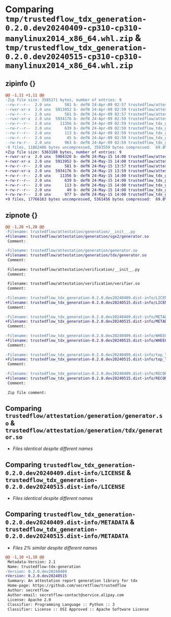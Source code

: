 # Comparing `tmp/trustedflow_tdx_generation-0.2.0.dev20240409-cp310-cp310-manylinux2014_x86_64.whl.zip` & `tmp/trustedflow_tdx_generation-0.2.0.dev20240515-cp310-cp310-manylinux2014_x86_64.whl.zip`

## zipinfo {}

```diff
@@ -1,11 +1,11 @@
-Zip file size: 3585271 bytes, number of entries: 9
--rw-r--r--  2.0 unx      581 b- defN 24-Apr-09 02:57 trustedflow/attestation/generation/__init__.py
--rwxr-xr-x  2.0 unx  5913952 b- defN 24-Apr-09 02:59 trustedflow/attestation/generation/generator.so
--rw-r--r--  2.0 unx      581 b- defN 24-Apr-09 02:57 trustedflow/attestation/verification/__init__.py
--rwxr-xr-x  2.0 unx  5934176 b- defN 24-Apr-09 02:59 trustedflow/attestation/verification/verifier.so
--rw-r--r--  2.0 unx    11356 b- defN 24-Apr-09 02:59 trustedflow_tdx_generation-0.2.0.dev20240409.dist-info/LICENSE
--rw-r--r--  2.0 unx      639 b- defN 24-Apr-09 02:59 trustedflow_tdx_generation-0.2.0.dev20240409.dist-info/METADATA
--rw-r--r--  2.0 unx      113 b- defN 24-Apr-09 02:59 trustedflow_tdx_generation-0.2.0.dev20240409.dist-info/WHEEL
--rw-r--r--  2.0 unx       45 b- defN 24-Apr-09 02:59 trustedflow_tdx_generation-0.2.0.dev20240409.dist-info/top_level.txt
--rw-rw-r--  2.0 unx      963 b- defN 24-Apr-09 02:59 trustedflow_tdx_generation-0.2.0.dev20240409.dist-info/RECORD
-9 files, 11862406 bytes uncompressed, 3583559 bytes compressed:  69.8%
+Zip file size: 5363188 bytes, number of entries: 9
+-rwxr-xr-x  2.0 unx  5904320 b- defN 24-May-15 14:00 trustedflow/attestation/generation/sgx2/generator.so
+-rwxr-xr-x  2.0 unx  5913952 b- defN 24-May-15 14:00 trustedflow/attestation/generation/tdx/generator.so
+-rw-r--r--  2.0 unx      581 b- defN 24-May-15 13:57 trustedflow/attestation/verification/__init__.py
+-rwxr-xr-x  2.0 unx  5934176 b- defN 24-May-15 13:59 trustedflow/attestation/verification/verifier.so
+-rw-r--r--  2.0 unx    11356 b- defN 24-May-15 14:00 trustedflow_tdx_generation-0.2.0.dev20240515.dist-info/LICENSE
+-rw-r--r--  2.0 unx      639 b- defN 24-May-15 14:00 trustedflow_tdx_generation-0.2.0.dev20240515.dist-info/METADATA
+-rw-r--r--  2.0 unx      113 b- defN 24-May-15 14:00 trustedflow_tdx_generation-0.2.0.dev20240515.dist-info/WHEEL
+-rw-r--r--  2.0 unx       49 b- defN 24-May-15 14:00 trustedflow_tdx_generation-0.2.0.dev20240515.dist-info/top_level.txt
+-rw-rw-r--  2.0 unx      977 b- defN 24-May-15 14:00 trustedflow_tdx_generation-0.2.0.dev20240515.dist-info/RECORD
+9 files, 17766163 bytes uncompressed, 5361456 bytes compressed:  69.8%
```

## zipnote {}

```diff
@@ -1,28 +1,28 @@
-Filename: trustedflow/attestation/generation/__init__.py
+Filename: trustedflow/attestation/generation/sgx2/generator.so
 Comment: 
 
-Filename: trustedflow/attestation/generation/generator.so
+Filename: trustedflow/attestation/generation/tdx/generator.so
 Comment: 
 
 Filename: trustedflow/attestation/verification/__init__.py
 Comment: 
 
 Filename: trustedflow/attestation/verification/verifier.so
 Comment: 
 
-Filename: trustedflow_tdx_generation-0.2.0.dev20240409.dist-info/LICENSE
+Filename: trustedflow_tdx_generation-0.2.0.dev20240515.dist-info/LICENSE
 Comment: 
 
-Filename: trustedflow_tdx_generation-0.2.0.dev20240409.dist-info/METADATA
+Filename: trustedflow_tdx_generation-0.2.0.dev20240515.dist-info/METADATA
 Comment: 
 
-Filename: trustedflow_tdx_generation-0.2.0.dev20240409.dist-info/WHEEL
+Filename: trustedflow_tdx_generation-0.2.0.dev20240515.dist-info/WHEEL
 Comment: 
 
-Filename: trustedflow_tdx_generation-0.2.0.dev20240409.dist-info/top_level.txt
+Filename: trustedflow_tdx_generation-0.2.0.dev20240515.dist-info/top_level.txt
 Comment: 
 
-Filename: trustedflow_tdx_generation-0.2.0.dev20240409.dist-info/RECORD
+Filename: trustedflow_tdx_generation-0.2.0.dev20240515.dist-info/RECORD
 Comment: 
 
 Zip file comment:
```

## Comparing `trustedflow/attestation/generation/generator.so` & `trustedflow/attestation/generation/tdx/generator.so`

 * *Files identical despite different names*

## Comparing `trustedflow_tdx_generation-0.2.0.dev20240409.dist-info/LICENSE` & `trustedflow_tdx_generation-0.2.0.dev20240515.dist-info/LICENSE`

 * *Files identical despite different names*

## Comparing `trustedflow_tdx_generation-0.2.0.dev20240409.dist-info/METADATA` & `trustedflow_tdx_generation-0.2.0.dev20240515.dist-info/METADATA`

 * *Files 2% similar despite different names*

```diff
@@ -1,10 +1,10 @@
 Metadata-Version: 2.1
 Name: trustedflow-tdx-generation
-Version: 0.2.0.dev20240409
+Version: 0.2.0.dev20240515
 Summary: An attestation report generation library for tdx
 Home-page: https://github.com/secretflow/trustedflow
 Author: secretflow
 Author-email: secretflow-contact@service.alipay.com
 License: Apache 2.0
 Classifier: Programming Language :: Python :: 3
 Classifier: License :: OSI Approved :: Apache Software License
```

